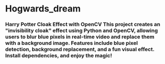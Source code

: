 # Hogwards_dream
### Harry Potter Cloak Effect with OpenCV  This project creates an "invisibility cloak" effect using Python and OpenCV, allowing users to blur blue pixels in real-time video and replace them with a background image. Features include blue pixel detection, background replacement, and a fun visual effect. Install dependencies, and enjoy the magic!
